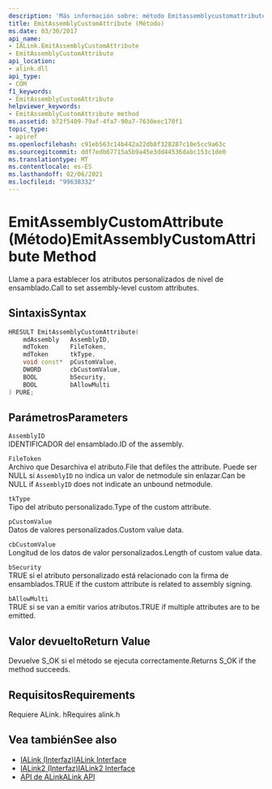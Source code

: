 ```yaml
---
description: 'Más información sobre: método Emitassemblycustomattribute ('
title: EmitAssemblyCustomAttribute (Método)
ms.date: 03/30/2017
api_name:
- IALink.EmitAssemblyCustomAttribute
- EmitAssemblyCustomAttribute
api_location:
- alink.dll
api_type:
- COM
f1_keywords:
- EmitAssemblyCustomAttribute
helpviewer_keywords:
- EmitAssemblyCustomAttribute method
ms.assetid: b72f5409-79af-4fa7-90a7-7630eec170f1
topic_type:
- apiref
ms.openlocfilehash: c91eb563c14b442a22db8f328287c10e5cc9a63c
ms.sourcegitcommit: ddf7edb67715a5b9a45e3dd44536dabc153c1de0
ms.translationtype: MT
ms.contentlocale: es-ES
ms.lasthandoff: 02/06/2021
ms.locfileid: "99638332"
---
```

# <a name="emitassemblycustomattribute-method"></a><span data-ttu-id="9653b-103">EmitAssemblyCustomAttribute (Método)</span><span class="sxs-lookup"><span data-stu-id="9653b-103">EmitAssemblyCustomAttribute Method</span></span>

<span data-ttu-id="9653b-104">Llame a para establecer los atributos personalizados de nivel de ensamblado.</span><span class="sxs-lookup"><span data-stu-id="9653b-104">Call to set assembly-level custom attributes.</span></span>  
  
## <a name="syntax"></a><span data-ttu-id="9653b-105">Sintaxis</span><span class="sxs-lookup"><span data-stu-id="9653b-105">Syntax</span></span>  
  
```cpp  
HRESULT EmitAssemblyCustomAttribute(  
    mdAssembly   AssemblyID,  
    mdToken      FileToken,  
    mdToken      tkType,  
    void const*  pCustomValue,  
    DWORD        cbCustomValue,  
    BOOL         bSecurity,  
    BOOL         bAllowMulti  
) PURE;  
```  
  
## <a name="parameters"></a><span data-ttu-id="9653b-106">Parámetros</span><span class="sxs-lookup"><span data-stu-id="9653b-106">Parameters</span></span>  

 `AssemblyID`  
 <span data-ttu-id="9653b-107">IDENTIFICADOR del ensamblado.</span><span class="sxs-lookup"><span data-stu-id="9653b-107">ID of the assembly.</span></span>  
  
 `FileToken`  
 <span data-ttu-id="9653b-108">Archivo que Desarchiva el atributo.</span><span class="sxs-lookup"><span data-stu-id="9653b-108">File that defiles the attribute.</span></span> <span data-ttu-id="9653b-109">Puede ser NULL si `AssemblyID` no indica un valor de netmodule sin enlazar.</span><span class="sxs-lookup"><span data-stu-id="9653b-109">Can be NULL if `AssemblyID` does not indicate an unbound netmodule.</span></span>  
  
 `tkType`  
 <span data-ttu-id="9653b-110">Tipo del atributo personalizado.</span><span class="sxs-lookup"><span data-stu-id="9653b-110">Type of the custom attribute.</span></span>  
  
 `pCustomValue`  
 <span data-ttu-id="9653b-111">Datos de valores personalizados.</span><span class="sxs-lookup"><span data-stu-id="9653b-111">Custom value data.</span></span>  
  
 `cbCustomValue`  
 <span data-ttu-id="9653b-112">Longitud de los datos de valor personalizados.</span><span class="sxs-lookup"><span data-stu-id="9653b-112">Length of custom value data.</span></span>  
  
 `bSecurity`  
 <span data-ttu-id="9653b-113">TRUE si el atributo personalizado está relacionado con la firma de ensamblados.</span><span class="sxs-lookup"><span data-stu-id="9653b-113">TRUE if the custom attribute is related to assembly signing.</span></span>  
  
 `bAllowMulti`  
 <span data-ttu-id="9653b-114">TRUE si se van a emitir varios atributos.</span><span class="sxs-lookup"><span data-stu-id="9653b-114">TRUE if multiple attributes are to be emitted.</span></span>  
  
## <a name="return-value"></a><span data-ttu-id="9653b-115">Valor devuelto</span><span class="sxs-lookup"><span data-stu-id="9653b-115">Return Value</span></span>  

 <span data-ttu-id="9653b-116">Devuelve S_OK si el método se ejecuta correctamente.</span><span class="sxs-lookup"><span data-stu-id="9653b-116">Returns S_OK if the method succeeds.</span></span>  
  
## <a name="requirements"></a><span data-ttu-id="9653b-117">Requisitos</span><span class="sxs-lookup"><span data-stu-id="9653b-117">Requirements</span></span>  

 <span data-ttu-id="9653b-118">Requiere ALink. h</span><span class="sxs-lookup"><span data-stu-id="9653b-118">Requires alink.h</span></span>  
  
## <a name="see-also"></a><span data-ttu-id="9653b-119">Vea también</span><span class="sxs-lookup"><span data-stu-id="9653b-119">See also</span></span>

- [<span data-ttu-id="9653b-120">IALink (Interfaz)</span><span class="sxs-lookup"><span data-stu-id="9653b-120">IALink Interface</span></span>](ialink-interface.md)
- [<span data-ttu-id="9653b-121">IALink2 (Interfaz)</span><span class="sxs-lookup"><span data-stu-id="9653b-121">IALink2 Interface</span></span>](ialink2-interface.md)
- [<span data-ttu-id="9653b-122">API de ALink</span><span class="sxs-lookup"><span data-stu-id="9653b-122">ALink API</span></span>](index.md)
